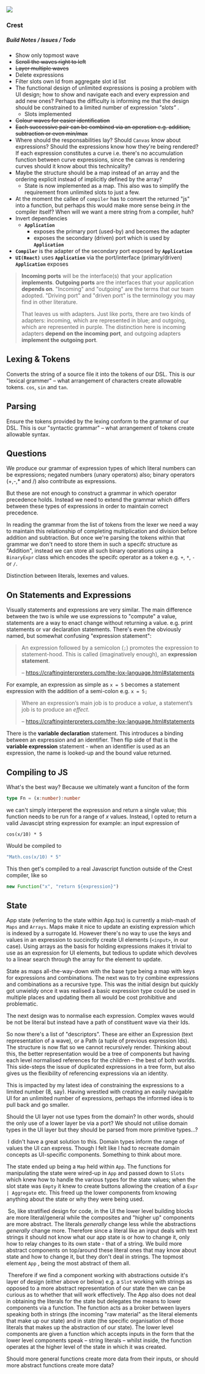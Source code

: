 <img src="screenshot.png"/>

### Crest



##### Build Notes / Issues / Todo

- Show only topmost wave
- ~~Scroll the waves right to left~~
- ~~Layer multiple waves~~
- Delete expressions
- Filter slots own Id from aggregate slot id list
- The functional design of unlimited expressions is posing a problem with UI design; how to show and navigate each and every expression and add new ones? Perhaps the difficulty is informing me that the design should be constrained to a limited number of expression *"slots"* .
  - Slots implemented
- ~~Colour waves for easier identification~~
- ~~Each successive pair can be combined via an operation e.g. addition, subtraction or even min/max~~
- Where should the responsabilities lay? Should `Canvas` know about expressions? Should the expressions know how they're being rendered? If each expression constitutes a curve i.e. there's no accumulation function between curve expressions, since the canvas is rendering curves should it know about this technicality?
- Maybe the structure should be a map instead of an array and the ordering explicit instead of implicitly defined by the array?
  - State is now implemented as a map. This also was to simplify the requirement from unlimited slots to just a few.
- At the moment the callee of `compiler` has to convert the returned "js" into a function, but perhaps this would make more sense being _in_ the compiler itself? When will we want a mere string from a compiler, huh?
- Invert dependencies
  - **`Application`** 
    - exposes the primary port (used-by) and becomes the adapter
    - exposes the secondary (driven) port which is used by **`Application`**
- **`Compiler`** is the adapter of the secondary port exposed by **`Application`**
- **`UI(React)`** uses **`Application`** via the port/interface (primary/driven) **`Application`** exposes

> **Incoming ports** will be the interface(s) that your application **implements**. **Outgoing ports** are the interfaces that your application **depends on**. "Incoming" and "outgoing" are the terms that our team adopted. "Driving port" and "driven port" is the terminology you may find in other literature.
>
> That leaves us with adapters. Just like ports, there are two kinds of adapters: incoming, which are represented in blue; and outgoing, which are represented in purple. The distinction here is incoming adapters **depend on the incoming port**, and outgoing adapters **implement the outgoing port**.
>
> [A color-coded guide to ports and adapters]: https://8thlight.com/blog/damon-kelley/2021/05/18/a-color-coded-guide-to-ports-and-adapters.html

## Lexing & Tokens
Converts the string of a source file it into the tokens of our DSL. This is our "lexical grammer" – what arrangement of characters create allowable tokens. `cos`, `sin` and `tan`.

## Parsing
Ensure the tokens provided by the lexing conform to the grammar of our DSL. This is our "syntactic grammar" – what arrangement of tokens create allowable syntax.

## Questions
We produce our grammar of expression types of which literal numbers can be expressions; negated numbers (unary operators) also; binary operators (+,-,* and /) also contribute as expressions.

But these are not enough to construct a grammar in which operator precedence holds. Instead we need to extend the grammar which differs between these types of expressions in order to maintain correct precedence.

In reading the grammar from the list of tokens from the lexer we need a way to maintain this relationship of completing multiplication and division before addition and subtraction. But once we're parsing the tokens within that grammar we don't need to store them in such a specifc structure as "Addition", instead we can store all such binary operations using a `BinaryExpr` class which encodes the specifc operator as a token e.g. `+`, `*`, `-` or `/`.

Distinction between literals, lexemes and values.

## On Statements and Expressions

Visually statements and expressions are very similar. The main difference between the two is while we use expressions to "compute" a value, statements are a way to enact change without returning a value. e.g. print statements or var declaration statements. There's even the obviously named, but somewhat confusing "expression statement":

> An expression followed by a semicolon (`;`) promotes the expression to statement-hood. This is called (imaginatively enough), an **expression statement**.
>
> – https://craftinginterpreters.com/the-lox-language.html#statements

For example, an expression as simple as `x = 5` becomes a statement expression with the addition of a semi-colon e.g. `x = 5;`

> Where an expression’s main job is to produce a *value*, a statement’s job is to produce an *effect*.
>
> – https://craftinginterpreters.com/the-lox-language.html#statements

There is the **variable declaration** statement. This introduces a binding between an expression and an identifier. Then flip side of that is the **variable expression** statement - when an identifier is used as an expression, the name is looked-up and the bound value returned.

## Compiling to JS

What's the best way? Because we ultimately want a funciton of the form

```typescript
type Fn = (x:number):number
```

we can't simply interperet the expression and return a single value; this function needs to be run for a range of $x$ values. Instead, I opted to return a valid Javascipt string expression for example: an input expression of

```
cos(x/10) * 5
```

Would be compiled to

```typescript
"Math.cos(x/10) * 5"
```

This then get's compiled to a real Javascript function outside of the Crest compiler, like so

```typescript
new Function("x", "return ${expression}")
```

## State

App state (referring to the state within App.tsx) is currently a mish-mash of `Maps` and `Arrays`. Maps make it nice to update an existing expression which is indexed by a surrogate Id. However there's no way to use the keys and values in an expression to succinctly create UI elements (`<input>`, in our case). Using arrays as the basis for holding expressions makes it trivial to use as an expression for UI elements, but tedious to update which devolves to a linear search through the array for the element to update.

State as maps all-the-way-down with the base type being a map with keys for expressions and combinations. The next was to try combine expressions and combinations as a recursive type. This was the initial design but quickly got unwieldy once it was realised a basic expression type could be used in multiple places and updating them all would be cost prohibitive and problematic. 

The next design was to normalise each expression. Complex waves would be not be literal but instead have a path of constituent wave via their Ids.

So now there's a list of "descriptors". These are either an Expression (text representation of a wave), or a Path (a tuple of previous expression Ids). The structure is now flat so we cannot recursively render. Thinking about this, the better representation would be a tree of components but having each level normalised references for the children – the best of both worlds. This side-steps the issue of duplicated expressions in a tree form, but also gives us the flexibility of referencing expressions via an identity.

This is impacted by my latest idea of constraining the expressions to a limited number (8, say). Having wrestled with creating an easily navigable UI for an unlimited number of expressions, perhaps the informed idea is to pull back and go smaller.

Should the UI layer not use types from the domain? In other words, should the only use of a lower layer be via a port? We should not utilise domain types in the UI layer but they should be parsed from more primitive types...?

​	I didn't have a great solution to this. Domain types inform the range of values the UI can express. Though I felt like I had 	to recreate domain concepts as UI-specific components. Something to think about more.

The state ended up being a `Map` held within `App`. The functions for manipulating the state were wired-up in `App` and passed down to `Slots` which knew how to handle the various types for the state values; when the slot state was `Empty` it knew to create buttons allowing the creation of a `Expr | Aggregate` etc. This freed up the lower components from knowing anything about the state or why they were being used.

​	So, like stratified design for code, in the UI the lower level building blocks are more literal/general while the composites and "higher up" components are more abstract. The literals *generally* change less while the abstractions *generally* change more. Therefore since a literal like an input deals with text strings it should not know what our app state is or how to change it, only how to relay changes to its own state - that of a string. We build more abstract components on top/around these literal ones that may know about state and how to change it, but they don't deal in strings. The topmost element `App` , being the most abstract of them all. 

​	Therefore if we find a component working with abstractions outside it's layer of design (either above or below) e.g. a `Slot` working with strings as opposed to a more abstract representation of our state then we can be curious as to whether that will work effectively. The App also does not deal in obtaining the literals for the state but delegates the means to lower components via a function. The function acts as a broker between layers speaking both in strings (the incoming "raw material" as the literal elements that make up our state) and in state (the specific organisation of those literals that makes up the abstraction of our state). The lower level components are given a function which accepts inputs in the form that the lower level components speak – string literals – whilst inside, the function operates at the higher level of the state in which it was created.

Should more general functions create more data from their inputs, or should more abstract functions create more data?

